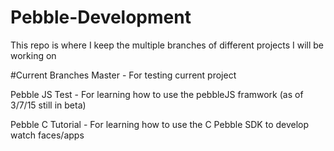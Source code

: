 # Pebble-Development
This repo is where I keep the multiple branches of different projects I will be working on

#Current Branches
Master - For testing current project

Pebble JS Test - For learning how to use the pebbleJS framwork (as of 3/7/15 still in beta)

Pebble C Tutorial - For learning how to use the C Pebble SDK to develop watch faces/apps
